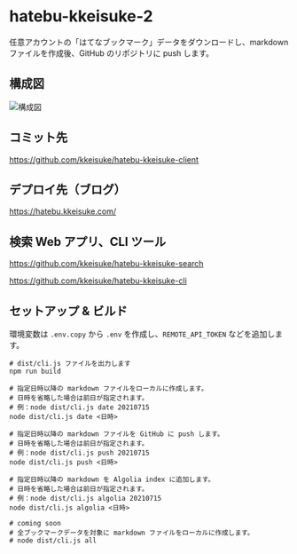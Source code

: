 # hatebu-kkeisuke-2

任意アカウントの「はてなブックマーク」データをダウンロードし、markdown ファイルを作成後、GitHub のリポジトリに push します。

## 構成図

![構成図](https://plantuml-server.kkeisuke.dev/png/ZLD1RzCm6BtxLtmIXy6X_80SqAe9hPCcD6aI738EJkCcfevTEOu6rnY9mWK4eZqm2JJr149COiUD_HYl7J-3pqvQ0k90Jiz-dz_t-JrdkpHKcweGX6oLOoudLDC22YNLCDUgO61qnRfKcTDK7NEPmOYAyWygeSDnfbKbqnqbb8PRzyD7I3nWMeqhE1pcBAq4qu-1bb2kLoJEgM6IGlzWBp3DaiIxt0og96nbt92uBp8bE0qRjC5agws2_cHIhaiz9h6pCsU_kleiR2T2PIHUBKvkpayViSJLfyxEdVtSpC8DMvCx-tlEFdVsmjalWHmAZctCCJUc7Rt5X6pk03tDizpqxhN3Ht0adNtXLUghvUlPyiUSI6KO23Ooe4QTsmCyK2cx-wH4L50zHdibN5-UhAPl29Cf-6FTHfx7Fgq14N2PigT7ykVLvVBLftyKeX_HHXYdghyx-z5Pw-mKGqSMUdwefj8x5q6tnjdt7jJVGgtdDygj3H6iFfolPcUkVkkDgnV1koa9qcsfTnzrlIFp4CgYiIDHngZ26nBoGI-O4Npq3D6WoXIUU8SnEFlojnN4XmMzQj8r0P_Etu8XqwxWuK4VRZ-i6632TpfwcEz_oFbN0B2hEWUt4UAlymi0.png)

## コミット先

https://github.com/kkeisuke/hatebu-kkeisuke-client

## デプロイ先（ブログ）

https://hatebu.kkeisuke.com/

## 検索 Web アプリ、CLI ツール

https://github.com/kkeisuke/hatebu-kkeisuke-search

https://github.com/kkeisuke/hatebu-kkeisuke-cli

## セットアップ & ビルド

環境変数は `.env.copy` から `.env` を作成し、`REMOTE_API_TOKEN` などを追加します。

```shell
# dist/cli.js ファイルを出力します
npm run build

# 指定日時以降の markdown ファイルをローカルに作成します。
# 日時を省略した場合は前日が指定されます。
# 例：node dist/cli.js date 20210715
node dist/cli.js date <日時>

# 指定日時以降の markdown ファイルを GitHub に push します。
# 日時を省略した場合は前日が指定されます。
# 例：node dist/cli.js push 20210715
node dist/cli.js push <日時>

# 指定日時以降の markdown を Algolia index に追加します。
# 日時を省略した場合は前日が指定されます。
# 例：node dist/cli.js algolia 20210715
node dist/cli.js algolia <日時>

# coming soon
# 全ブックマークデータを対象に markdown ファイルをローカルに作成します。
# node dist/cli.js all
```
